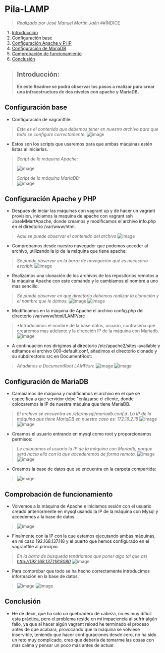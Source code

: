 # Pila-LAMP
>*Realizado por José Manuel Martín Jaén*
>##ÍNDICE
  1. [Introducción](#introducción)
  2. [Configuración base](#configuración-base)
  3. [Configuración Apache y PHP](#configuración-apache-y-php)
  4. [Configuración de MariaDB](#configuración-de-mariadb)
  5. [Comprobación de funcionamiento](#comprobación-de-funcionamiento)
  6. [Conclusión](#conclusión)
>## Introducción: 
>**En este Readme se podrá observar los pasos a realizar para crear una infraestructura de dos niveles con apache y MariaDB.**
## Configuración base
+ Configuración de vagrantfile.
>*Este es el contenido que debemos tener en nuestro archivo para que todo se configure correctamente:*
>![image](https://github.com/jmmartinj02/Pila-LAMP/assets/146434706/26829eee-100d-4f2a-9628-55b95a3c176f)
+ Estos son los scripts que usaremos para que ambas máquinas estén listas al iniciarlas.
>*Script de la máquina Apache:*
>
>![image](https://github.com/jmmartinj02/Pila-LAMP/assets/146434706/ff60dc89-477e-41cd-be2b-d3c57bc11fd4)
>
>*Script de la máquina MariaDB:*  
>![image](https://github.com/jmmartinj02/Pila-LAMP/assets/146434706/58fee5f8-b14b-458e-8619-58878df11c9c)
## Configuración Apache y PHP
+ Despues de inciar las máquinas con vagrant up y de hacer un vagrant provision, iniciamos la maquina de apache con vagrant ssh JoseMMartApache, donde creamos y modificamos el archivo info.php en el directorio /var/www/html.
>*Aqui se puede observar el contenido del archivo*
>![image](https://github.com/jmmartinj02/Pila-LAMP/assets/146434706/0fa43350-3222-442c-8330-e6ad34c1e7f2)
+ Comprobamos desde nuestro navegador que podemos acceder al archivo, utilizando la ip de la máquina que tiene apache:
>*Se puede observar en la barra de navegación qué es necesario escribir.*
>![image](https://github.com/jmmartinj02/Pila-LAMP/assets/146434706/d821f401-558b-407e-a94a-ef583ac7bdc9)
+ Realizamos una clonación de los archivos de los repositorios remotos a la máquina Apache con este comando y le cambiamos el nombre a uno mas sencillo:
>*Se puede observar en que directorio debemos realizar la clonación y el nombre que le damos.*
>![image](https://github.com/jmmartinj02/Pila-LAMP/assets/146434706/edde7382-b53e-416a-98ac-5fa7d562bda8)
![image](https://github.com/jmmartinj02/Pila-LAMP/assets/146434706/9e8fbc0b-8f3b-49c8-bee4-917d823024d3)
+ Modificamos en la máquina de Apache el archivo config.php del directorio /var/www/html/LAMP/src
>*Introducimos el nombre de la base datos, usuario, contraseña que crearemos mas adelante y la dirección IP de la máquina con Mariadb.
>![image](https://github.com/jmmartinj02/Pila-LAMP/assets/146434706/71a1cd4e-9f45-4aef-9648-838076ea11d3)
+ A continuación nos dirigimos al directorio /etc/apache2/sites-available y editamos el archivo 000-default.conf, añadimos el directorio clonado y su subdirectorio src en DocumentRoot:
>*Añadimos a DocumentRoot LAMP/src*
>![image](https://github.com/jmmartinj02/Pila-LAMP/assets/146434706/a590e9d5-e334-45ea-b6c2-1e2b167861a5)
>![image](https://github.com/jmmartinj02/Pila-LAMP/assets/146434706/6940464d-92f7-4ea3-b660-d2636fb64ade)
## Configuración de MariaDB
+ Cambiamos de máquina y modificamos el archivo en el que se especifica a que servidor debe "enlazarse el cliente, donde colocaremos la IP de nuestra máquina que tiene MariaDB.
>*El archivo se encuentra en /etc/mysql/mariadb.conf.d .La IP de la máquina que tiene MariaDB en nuestro caso es: 172.16.2.15*
>![image](https://github.com/jmmartinj02/Pila-LAMP/assets/146434706/a5b75ee4-e365-4beb-9bf5-a5d62069fd99)
>![image](https://github.com/jmmartinj02/Pila-LAMP/assets/146434706/c7f07ad9-e183-4d7a-8061-bc9d40f9300b)
+ Creamos el usuario entrando en mysql como root y proporcionamos permisos:
>*Le colocamos al usuario la IP de la máquina con Mariadb, porque será hacia ella con la que accederemos de forma remota.*
>![image](https://github.com/jmmartinj02/Pila-LAMP/assets/146434706/953cfba4-1ec8-4bd7-a6eb-1a30a4fefdfa)
>![image](https://github.com/jmmartinj02/Pila-LAMP/assets/146434706/d3cac8fc-216a-44ab-8e34-a6b0642e83ca)
+ Creamos la base de datos que se encuentra en la carpeta compartida:
>![image](https://github.com/jmmartinj02/Pila-LAMP/assets/146434706/ed039ded-b2e3-45da-aa34-d3ac4422970e)
## Comprobación de funcionamiento
+ Volvemos a la máquina de Apache e iniciamos sesión con el usuario creado anteriormente en mysql usando la IP de la máquina con Mysql y accedemos a la base de datos.
>![image](https://github.com/jmmartinj02/Pila-LAMP/assets/146434706/27f253a1-363b-4e83-bede-a5be3fb99951)
+ Finalmente con la IP con la que estamos ejecutando ambas máquinas, en mi caso 192.168.137.118 y el puerto que hemos configurado en el vagrantfile al principio.
>*En la barra de busqueda tendríamos que poner algo tal que así http://192.168.137.118:8080*
>![image](https://github.com/jmmartinj02/Pila-LAMP/assets/146434706/3e58fbcd-1d7b-4cc2-bbd4-2cac45d43701)
+ Para comprobar que todo se ha hecho correctamente introducimos información en la base de datos.
>![image](https://github.com/jmmartinj02/Pila-LAMP/assets/146434706/2f5bf630-c1b2-4090-94d1-b860168ebc39)
>![image](https://github.com/jmmartinj02/Pila-LAMP/assets/146434706/4f74adb4-bdd8-4428-87b9-aa6ce80d0258)
## Conclusión
+ He de decir, que ha sido un quebradero de cabeza, no es muy dificil esta práctica, pero el problema reside en mi impaciencia al sufrir algún fallo, ya que al hacer algún vagrant reload he terminado el proceso antes de que acabara, provocando que la máquina se volviese inservible, teniendo que hacer configuraciones desde cero, no ha sido un reto muy complicado, creo que debería de tomarme las cosas con más calma y pensar un poco más antes de actuar.

